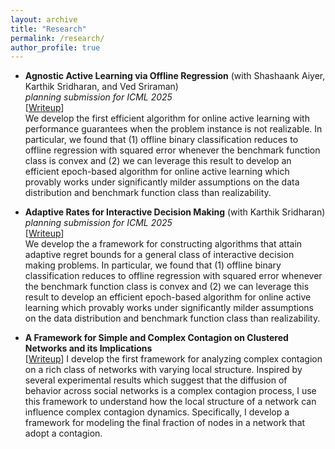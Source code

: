 ```yaml
---
layout: archive
title: "Research"
permalink: /research/
author_profile: true
---
```


* **Agnostic Active Learning via Offline Regression** (with Shashaank Aiyer, Karthik Sridharan, and Ved Sriraman)\
  *planning submission for ICML 2025*\
  [[Writeup](https://github.com/atulganju/Agnostic-Stream-Based-Selective-Sampling-via-Regression)]\
  We develop the first efficient algorithm for online active learning with performance guarantees when the problem instance is not realizable. In particular, we found that (1) offline binary classification reduces to offline regression with squared error whenever the benchmark function class is convex and (2) we can leverage this result to develop an efficient epoch-based algorithm for online active learning which provably works under significantly milder assumptions on the data distribution and benchmark function class than realizability.

* **Adaptive Rates for Interactive Decision Making** (with Karthik Sridharan)\
  *planning submission for ICML 2025*\
  [[Writeup](https://github.com/atulganju/Adaptive-Rates-for-Interactive-Decision-Making/blob/main/Adaptive_Rates_for_Interactive_Decision_Making.pdf)]\
  We develop the a framework for constructing algorithms that attain adaptive regret bounds for a general class of interactive decision making problems. In particular, we found that (1) offline binary classification reduces to offline regression with squared error whenever the benchmark function class is convex and (2) we can leverage this result to develop an efficient epoch-based algorithm for online active learning which provably works under significantly milder assumptions on the data distribution and benchmark function class than realizability.

* **A Framework for Simple and Complex Contagion on Clustered Networks and its Implications**\
  [[Writeup](https://github.com/atulganju/Complex-Contagion-In-Clique-Based-Networks/tree/main)]
  I develop the first framework for analyzing complex contagion on a rich class of networks with varying local structure. Inspired by several experimental results which suggest that the diffusion of behavior across social networks is a complex contagion process, I use this framework to understand how the local structure of a network can influence complex contagion dynamics. Specifically, I develop a framework for modeling the final fraction of nodes in a network that adopt a contagion.
